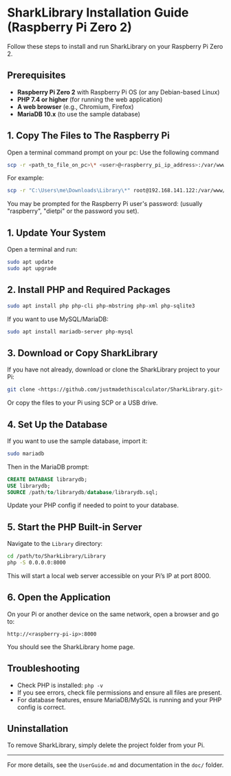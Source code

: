 # SharkLibrary Installation Guide (Raspberry Pi Zero 2)

Follow these steps to install and run SharkLibrary on your Raspberry Pi Zero 2.

## Prerequisites

- **Raspberry Pi Zero 2** with Raspberry Pi OS (or any Debian-based Linux)
- **PHP 7.4 or higher** (for running the web application)
- **A web browser** (e.g., Chromium, Firefox)
- **MariaDB 10.x** (to use the sample database)

## 1. Copy The Files to The Raspberry Pi

Open a terminal command prompt on your pc:
Use the following command

```sh
scp -r <path_to_file_on_pc>\* <user>@<raspberry_pi_ip_address>:/var/www/html/.
```

For example:
```sh
scp -r "C:\Users\me\Downloads\Library\*" root@192.168.141.122:/var/www/html/
```
You may be prompted for the Raspberry Pi user's password: (usually "raspberry", "dietpi" or the password you set). 

## 1. Update Your System

Open a terminal and run:

```sh
sudo apt update
sudo apt upgrade
```

## 2. Install PHP and Required Packages

```sh
sudo apt install php php-cli php-mbstring php-xml php-sqlite3
```

If you want to use MySQL/MariaDB:

```sh
sudo apt install mariadb-server php-mysql
```

## 3. Download or Copy SharkLibrary

If you have not already, download or clone the SharkLibrary project to your Pi:

```sh
git clone <https://github.com/justmadethiscalculator/SharkLibrary.git>
```

Or copy the files to your Pi using SCP or a USB drive.

## 4. Set Up the Database

If you want to use the sample database, import it:

```sh
sudo mariadb
```

Then in the MariaDB prompt:

```sql
CREATE DATABASE librarydb;
USE librarydb;
SOURCE /path/to/librarydb/database/librarydb.sql;
```

Update your PHP config if needed to point to your database.

## 5. Start the PHP Built-in Server

Navigate to the `Library` directory:

```sh
cd /path/to/SharkLibrary/Library
php -S 0.0.0.0:8000
```

This will start a local web server accessible on your Pi’s IP at port 8000.

## 6. Open the Application

On your Pi or another device on the same network, open a browser and go to:

```
http://<raspberry-pi-ip>:8000
```

You should see the SharkLibrary home page.

## Troubleshooting

- Check PHP is installed: `php -v`
- If you see errors, check file permissions and ensure all files are present.
- For database features, ensure MariaDB/MySQL is running and your PHP config is correct.

## Uninstallation

To remove SharkLibrary, simply delete the project folder from your Pi.

---

For more details, see the `UserGuide.md` and documentation in the `doc/` folder.
